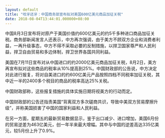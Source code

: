 ```yaml
---
layout: default
title: "咬牙还牙：中国商务部宣布拟对美国600亿美元商品加征关税"
date: 2018-08-04T13:44:01.000000+08:00
---
```


中国8月3日宣布将对原产于美国价值约600亿美元的约5千多种进口商品加征关税。商务部新闻发言人还表示，中方再次强调，由于美方不顾双方企业和消费者利益，一再升级事态，中方不得不采取必要的反制措施，以捍卫国家尊严和人民利益，捍卫自由贸易和多边体制，捍卫世界各国共同利益。

美国在7月11日宣布对从中国进口的约2000亿美元商品加征关税，8月2日，美方再宣布拟对这些商品的税率从10%提高到25%。中国财政部的公告说，中方决定对此进行报复，将对自美进口的约600亿美元产品按照四档不同税率加征关税，其中近一半的2400多个税目的商品的税率高达25%关税。

中国财政部称，这些报复措施的具体实施日期将视美方的行动而定。

中国财政部的公告还指责美国“背离双方多次磋商共识，导致中美双方贸易摩擦升级”，并称美国损害了中国的国家利益和人民利益。

在另一方面，星期五的最新贸易数据显示，鉴于出口减少、进口增加，美国6月份的贸易逆差为463亿美元，创一年半来最大增幅。其中与中国的逆差高达335亿美元，较5月份上升了0.9%。

